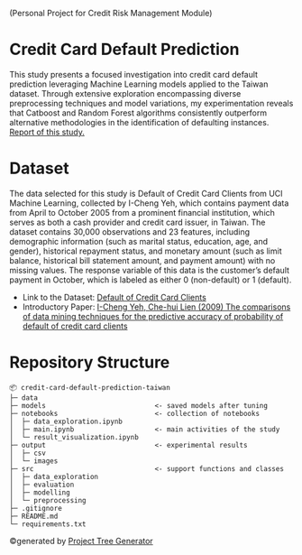 (Personal Project for Credit Risk Management Module)

# Credit Card Default Prediction
This study presents a focused investigation into credit card default prediction leveraging Machine Learning models applied to the Taiwan dataset. Through extensive exploration encompassing diverse preprocessing techniques and model variations, my experimentation reveals that Catboost and Random Forest algorithms consistently outperform alternative methodologies in the identification of defaulting instances. [Report of this study.](https://github.com/niimo753/credit-card-default-prediction-taiwan/blob/main/output/report.pdf)

# Dataset
The data selected for this study is Default of Credit Card Clients from UCI Machine Learning, collected by I-Cheng Yeh, which contains payment data from April to October 2005 from a prominent financial institution, which serves as both a cash provider and credit card issuer, in Taiwan. The dataset contains 30,000 observations and 23 features, including demographic information (such as marital status, education, age, and gender), historical repayment status, and monetary amount (such as limit balance, historical bill statement amount, and payment amount) with no missing values. The response variable of this data is the customer’s default payment in October, which is labeled as either 0 (non-default) or 1 (default).
* Link to the Dataset: [Default of Credit Card Clients](https://archive.ics.uci.edu/dataset/350/default+of+credit+card+clients) 
* Introductory Paper: [I-Cheng Yeh, Che-hui Lien (2009) The comparisons of data mining techniques for the predictive accuracy of probability of default of credit card clients](https://www.semanticscholar.org/paper/The-comparisons-of-data-mining-techniques-for-the-Yeh-Lien/1cacac4f0ea9fdff3cd88c151c94115a9fddcf33)

# Repository Structure
```
📦 credit-card-default-prediction-taiwan
├─ data                             
├─ models                           <- saved models after tuning
├─ notebooks                        <- collection of notebooks
│  ├─ data_exploration.ipynb
│  ├─ main.ipynb                    <- main activities of the study
│  └─ result_visualization.ipynb
├─ output                           <- experimental results
│  ├─ csv
│  └─ images
├─ src                              <- support functions and classes
│  ├─ data_exploration
│  ├─ evaluation
│  ├─ modelling
│  └─ preprocessing
├─ .gitignore
├─ README.md
└─ requirements.txt
```
©generated by [Project Tree Generator](https://woochanleee.github.io/project-tree-generator)
